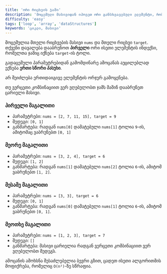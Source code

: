 ```yaml
---
title: 'ორი რიცხვის ჯამი'
description: 'მოცემული მასივიდან იპოვეთ ორი განსხვავებული ელემენტი, რომელთა ჯამიც უდრის მოცემულ რიცხვს'
difficulty: 'easy'
tags: ['loop', 'array', 'dataStructures']
keywords: 'ციკლი, მასივი'
---
```


მოცემულია მთელი რიცხვების მასივი `nums` და მთელი რიცხვი `target`.
თქვენი დავალება დააბრუნოთ **პირველი** ორი ისეთი ელემენტის ინდექსი, რომელთა ჯამიც იქნება `target`-ის ტოლი.

გადაცემული პარამეტრებიდან გამომდინარე ამოცანას აუცილებლად ექნება **ერთი სწორი პასუხი**.

არ შეიძლება ერთიდაიგივე ელემენტის ორჯერ გამოყენება.

თუ ვერცეთი კომბინაციით ვერ ვღებულობთ ჯამს მაშინ დააბრუნეთ ცარიელი მასივი.

### პირველი მაგალითი

- პარამეტრები: `nums = [2, 7, 11, 15], target = 9`
- შედეგი: `[0, 1]`
- განმარტება: რადგან `nums[0]` დამატებული `nums[1]` ტოლია `9`-ის, ამიტომაც ვაბრუნებთ `[0, 1]`

### მეორე მაგალითი

- პარამეტრები: `nums = [3, 2, 4], target = 6`
- შედეგი: `[1, 2]`
- განმარტება: რადგან `nums[1]` დამატებული `nums[2]` ტოლია `6`-ის, ამიტომ ვაბრუნებთ `[1, 2]`.

### მესამე მაგალითი

- პარამეტრები: `nums = [3, 3], target = 6`
- შედეგი: `[0, 1]`
- განმარტება: რადგან `nums[0]` დამატებული `nums[1]` ტოლია `6`-ის, ამიტომ ვაბრუნებთ `[0, 1]`.

### მეოთხე მაგალითი

- პარამეტრები: `nums = [1, 2, 3], target = 7`
- შედეგი: `[]`
- განმარტება: მასივი ცარიელია რადგან ვერცეთი კომბინაციით ვერ ვღებულობთ შედეგს.

ამოცანის ამოხსნა შესაძლებელია ბევრი გზით,
ცადეთ ისეთი ალგორითმის მოფიქრება, რომელიც `O(n²)`-ზე სწრაფია.